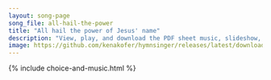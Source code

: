 ```yaml
---
layout: song-page
song_file: all-hail-the-power
title: "All hail the power of Jesus' name"
description: "View, play, and download the PDF sheet music, slideshow, and audio. Lyrics: All hail the pow’r of Jesus’ name! Let angels prostrate fall. Bring forth the royal diadem, and crown him Lord of all. Bring forth the royal diadem, a... english christian 4part"
image: https://github.com/kenakofer/hymnsinger/releases/latest/download/all-hail-the-power-trad.png
---
```


{% include choice-and-music.html %}